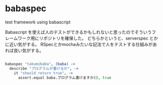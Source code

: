 babaspec
========

test framework using babascript

Babascript を使えば人のテストができるかもしれないと思ったのでそういうフレームワーク用にリポジトリを確保した。
どちらかというと、serverspec とかに近い気がする。
RSpecとかmochaみたいな記法で人をテストする仕組みがあれば良い気がする。

``` coffeescript

babaspec "takumibaba", (baba) ->
  describe "プログラムが書けるか", ->
    it "should return true", ->
      assert.equal baba.プログラム書けますか(), true
      
```
